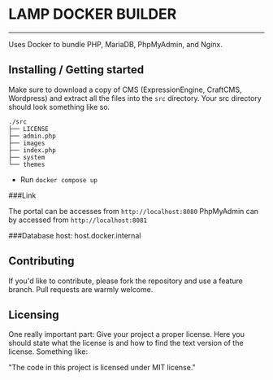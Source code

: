 # LAMP DOCKER BUILDER

---

Uses Docker to bundle PHP, MariaDB, PhpMyAdmin, and Nginx.

## Installing / Getting started

Make sure to download a copy of CMS (ExpressionEngine, CraftCMS, Wordpress) and extract all the files into the `src` directory.
Your src directory should look something like so.

```shell
./src
├── LICENSE
├── admin.php
├── images
├── index.php
├── system
└── themes
```

- Run `docker compose up`

###Link

The portal can be accesses from `http://localhost:8080`
PhpMyAdmin can by accessed from `http://localhost:8081`

###Database
host: host.docker.internal


## Contributing

If you'd like to contribute, please fork the repository and use a feature
branch. Pull requests are warmly welcome.

## Licensing

One really important part: Give your project a proper license. Here you should
state what the license is and how to find the text version of the license.
Something like:

"The code in this project is licensed under MIT license."
